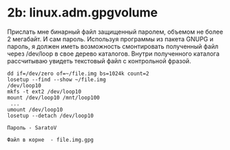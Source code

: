 # 2b: linux.adm.gpgvolume
Прислать мне бинарный файл защищенный паролем, объемом не более 2 мегабайт. И сам пароль. Используя программы из пакета GNUPG и пароль, 
я должен иметь возможность смонтировать полученный файл через /dev/loop в свое дерево каталогов. Внутри полученного каталога рассчитываю 
увидеть текстовый файл с контрольной фразой.


```
dd if=/dev/zero of=~/file.img bs=1024k count=2
losetup --find --show ~/file.img
/dev/loop10
mkfs -t ext2 /dev/loop10
mount /dev/loop10 /mnt/loop100
 ...
umount /dev/loop10
losetup --detach /dev/loop10

Пароль - SaratoV

Файл в корне  - file.img.gpg
```
